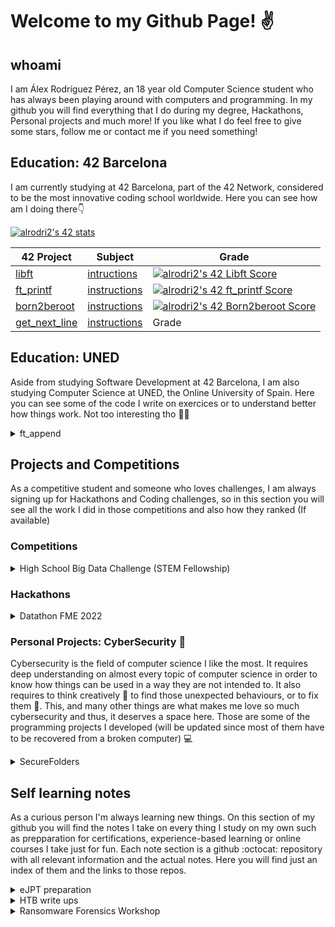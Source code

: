# Welcome to my Github Page! ✌️

## whoami

I am Álex Rodríguez Pérez, an 18 year old Computer Science student who has always been playing around with computers and programming. In my github you will find everything that I do during my degree, Hackathons, Personal projects and much more! If you like what I do feel free to give some stars, follow me or contact me if you need something!

## Education: 42 Barcelona

I am currently studying at 42 Barcelona, part of the 42 Network, considered to be the most innovative coding school worldwide. Here you can see how am I doing there👇

[![alrodri2's 42 stats](https://badge42.vercel.app/api/v2/cla8188tr00060gjw9w82ppdu/stats?cursusId=21&coalitionId=206)](https://github.com/JaeSeoKim/badge42)

| 42 Project | Subject | Grade| 
|----------- | ------- |------|
| [libft](https://github.com/AlexadeZ17/libft)      | [intructions](https://github.com/AlexadeZ17/libft/blob/master/libft.pdf) |   [![alrodri2's 42 Libft Score](https://badge42.vercel.app/api/v2/cla8188tr00060gjw9w82ppdu/project/2788170)](https://github.com/JaeSeoKim/badge42)|
| [ft_printf](https://github.com/AlexadeZ17/ft_printf)  | [instructions](https://github.com/AlexadeZ17/ft_printf/blob/master/ft_printf.pdf) |   [![alrodri2's 42 ft_printf Score](https://badge42.vercel.app/api/v2/cla8188tr00060gjw9w82ppdu/project/2837193)](https://github.com/JaeSeoKim/badge42) |
| [born2beroot](https://github.com/AlexadeZ17/born2beroot) | [instructions](https://github.com/AlexadeZ17/born2beroot/blob/master/born2beroot.pdf) |[![alrodri2's 42 Born2beroot Score](https://badge42.vercel.app/api/v2/cla8188tr00060gjw9w82ppdu/project/2864507)](https://github.com/JaeSeoKim/badge42) |
| [get_next_line]() | [instructions]() | Grade |

## Education: UNED

Aside from studying Software Development at 42 Barcelona, I am also studying Computer Science at UNED, the Online University of Spain. Here you can see some of the code I write on exercices or to understand better how things work. Not too interesting tho 🤷‍♂️

<details>
  <summary>
    ft_append
  </summary>

👉 While I was in a Data Science Programming class, the teacher explained lists in python, and how we could append data at the end of them. I considered interesting to re-create this function on C in order to understand how it worked this function under the hood ⚙️. The following [gist](https://gist.github.com/AlexadeZ17/002652b040f3ba119a94182afca60caf) shows the code I wrote.
 
</details>
  

## Projects and Competitions

As a competitive student and someone who loves challenges, I am always signing up for Hackathons and Coding challenges, so in this section you will see all the work I did in those competitions and also how they ranked (If available)

### Competitions

<details>
  <summary>
    High School Big Data Challenge (STEM Fellowship)
  </summary>
  
👉 This competition focused on giving solutions aiming to solve SDG 7 (Afordable and Clean Energy). Along with my teammate, Andrei Dumitrache, we created a Genetic Algorithm from scratch that could find the optimal combination of 3 renewable energy resources 🌱 that could give the most energy without overpassing a given budget 💰.
  
  We submitted our code along with a paper explaining our solution, how and why we decided to do everything we decided to do. We were awarded with the **2nd Place Hunter Hub University of Calgary Entrepeneurship Award** and **3rd Place Let's Talk Science Analythics Award**
  
  You can find the repo with all the code and our submitted paper [here](https://github.com/AlexadeZ17/STEMFellowship_Alex_Andrei) and the official competition's [webpage](https://stemfellowship.org/2021-22-hsbdc/) 
  
  <div id="header" align="center">
  <img src="https://upload.wikimedia.org/wikipedia/commons/d/d7/Sustainable_Development_Goal_7.png" width="100"/>
</div>
</details>


### Hackathons

 <details>
  <summary>
    Datathon FME 2022
  </summary>
  
  👉 This hackathon, organized by the faculty of math and statistics of UPC (FME) and the Asociation of Data science (AED) aimed to give Data Science solutions to real challenges given by real businesses such as Accenture or Qualcomm.
  
  Our team 👨‍💻 , composed by freshman students from the Data Science Major and Computer Science Major worked hard to give a feasable solution to the challenges 🔨 propposed by the sponsors.
  
  You can find our work on this [repository](https://github.com/AlexadeZ17/datathon2022-alex-gerard-laia-joan) :octocat:
</details>

### Personal Projects: CyberSecurity 👮

Cybersecurity is the field of computer science I like the most. It requires deep understanding on almost every topic of computer science in order to know how things can be used in a way they are not intended to. It also requires to think creatively 🎨 to find those unexpected behaviours, or to fix them 🔧. This, and many other things are what makes me love so much cybersecurity and thus, it deserves a space here. Those are some of the programming projects I developed (will be updated since most of them have to be recovered from a broken computer) 💻

<details>
  <summary>
    SecureFolders
  </summary>
  
  When I first started to investigate about cybersecurity and learning things, I felt eagger to develope something that could help making computers a bit more secure. At that time I still had few knowledge about the field, but anyways, I created this program called _Secure Folders_ which aimed to make folders only accesible with a password. This is not quite the case since anyone could bring the folder back to normal again without authenticating, but still, I feel proud of what I was able to do 💪. This [repo](https://github.com/AlexadeZ17/SecureFolders) contains all the code I wrote, both graphical and non graphical versions.
</details>
  

## Self learning notes

As a curious person I'm always learning new things. On this section of my github you will find the notes I take on every thing I study on my own such as prepparation for certifications, experience-based learning or online courses I take just for fun. Each note section is a github :octocat: repository with all relevant information and the actual notes. Here you will find just an index of them and the links to those repos.

<details>
  <summary>
    eJPT preparation
   </summary>
  
   👉 On this [notes](https://github.com/AlexadeZ17/eJPT) you will find all my notes of what I study towards pepearing myself for the eJPT certification 👨‍🎓. It will be my very first relevant CyberSecurity certification. I mean to make it for my own understanding and not as a "course" for others, although it might be helpful for some people to prepeare aswell.
</details>

<details>
  <summary>
    HTB write ups
   </summary>
   
   In this section I'll be posting write ups and notes of the Hack The Box machines I solve to train myself on cybersecurity. Notice that all the machines that I will be posting write ups on are retired machines and thus, I am allowed to publish them. You will also find here all the code I wrote to solve the machine or to automate the process.
   
   The [repo](https://github.com/AlexadeZ17/HTB-writeups) :octocat: has all the folders with each machine on a separate folder.
   
</details>

<details>
  <summary>
    Ransomware Forensics Workshop
   </summary>
   
   This was a workshop organized by 42 Barcelona and Central IP, a cybersecurity consulting company 👮‍♂️. In this talk we were able to analyze several real-case ransomware atacks and the way they gained acces to the computers and executed that ransomware 🔐. We also took a look at the criminal organzations that was behind them and how they were structured based on the Bitcoin payment trail 💰.
   
   It was a really interesting workshop to know how ransomware worked and how it was introduced into companyes, as well as looking into the criminal structure.
</details>
